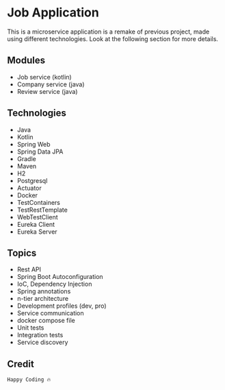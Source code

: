 # Job Application

This is a microservice application is a remake of previous project, made using different technologies. Look at the following section for more details.

## Modules

* Job service (kotlin)
* Company service (java)
* Review service (java)

## Technologies 

* Java
* Kotlin
* Spring Web
* Spring Data JPA
* Gradle
* Maven
* H2
* Postgresql
* Actuator
* Docker
* TestContainers
* TestRestTemplate
* WebTestClient
* Eureka Client
* Eureka Server

## Topics

* Rest API
* Spring Boot Autoconfiguration
* IoC, Dependency Injection
* Spring annotations
* n-tier architecture
* Development profiles (dev, pro)
* Service communication
* docker compose file
* Unit tests
* Integration tests
* Service discovery

## Credit
 `Happy Coding 🔥`